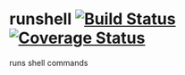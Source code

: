 # runshell [![Build Status](https://travis-ci.org/firstandthird/runshell.svg?branch=master)](https://travis-ci.org/firstandthird/runshell) [![Coverage Status](https://coveralls.io/repos/github/firstandthird/runshell/badge.svg?branch=master)](https://coveralls.io/github/firstandthird/runshell?branch=master)
runs shell commands
